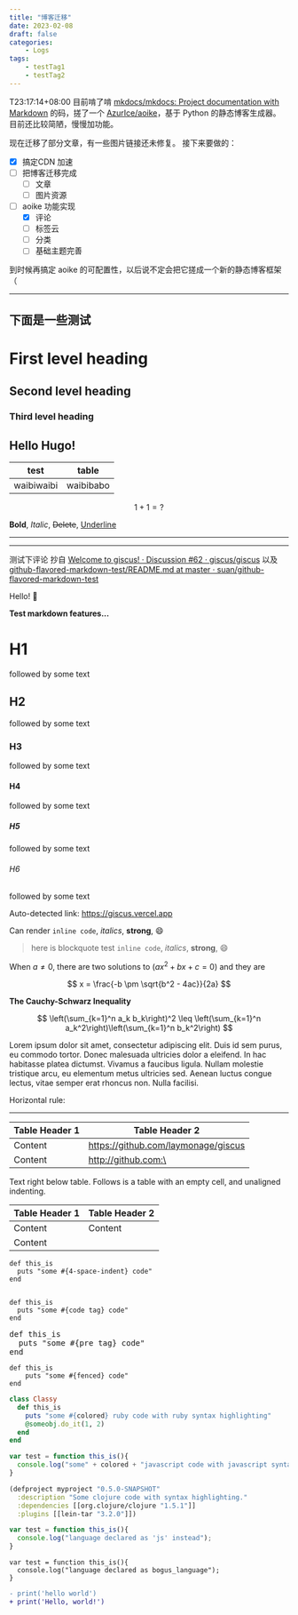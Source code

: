 ```yaml
---
title: "博客迁移"
date: 2023-02-08
draft: false
categories:
    - Logs
tags:
    - testTag1
    - testTag2
---
```

T23:17:14+08:00
目前啃了啃 [mkdocs/mkdocs: Project documentation with Markdown](https://github.com/mkdocs/mkdocs) 的码，搓了一个 [AzurIce/aoike](https://github.com/AzurIce/aoike)，基于 Python 的静态博客生成器。
目前还比较简陋，慢慢加功能。

现在迁移了部分文章，有一些图片链接还未修复。
接下来要做的：

- [x] 搞定CDN 加速
- [ ] 把博客迁移完成
    - [ ] 文章
    - [ ] 图片资源
- [ ] aoike 功能实现
    - [x] 评论
    - [ ] 标签云
    - [ ] 分类
    - [ ] 基础主题完善

到时候再搞定 aoike 的可配置性，以后说不定会把它搓成一个新的静态博客框架（

---
下面是一些测试
---

# First level heading

## Second level heading

### Third level heading

## Hello Hugo!

| test | table |
|------|-------|
|waibiwaibi|waibibabo|

$$
1+1=?
$$

**Bold**, *Italic*, <s>Delete</s>, <u>Underline</u>

---

------

测试下评论
抄自 [Welcome to giscus! · Discussion #62 · giscus/giscus](https://github.com/giscus/giscus/discussions/62#discussioncomment-740574)
以及 [github-flavored-markdown-test/README.md at master · suan/github-flavored-markdown-test](https://github.com/suan/github-flavored-markdown-test/blob/master/README.md)

Hello! 🎉

**Test markdown features...**

# H1
followed by some text

## H2
followed by some text

### H3
followed by some text

#### H4
followed by some text

##### H5
followed by some text

###### H6
followed by some text

Auto-detected link: https://giscus.vercel.app

Can render `inline code`, *italics*, **strong**, 😄

> here is blockquote
> test `inline code`, *italics*, **strong**, 😄

When $a \neq 0$, there are two solutions to $(ax^2 + bx + c = 0)$ and they are

$$
x = \frac{-b \pm \sqrt{b^2 - 4ac}}{2a}
$$


**The Cauchy-Schwarz Inequality**

$$
\left(\sum_{k=1}^n a_k b_k\right)^2 \leq \left(\sum_{k=1}^n a_k^2\right)\left(\sum_{k=1}^n b_k^2\right)
$$


Lorem ipsum dolor sit amet, consectetur adipiscing elit. Duis id sem purus, eu commodo tortor. Donec malesuada ultricies dolor a eleifend. In hac habitasse platea dictumst. Vivamus a faucibus ligula. Nullam molestie tristique arcu, eu elementum metus ultricies sed. Aenean luctus congue lectus, vitae semper erat rhoncus non. Nulla facilisi.

Horizontal rule:

---

|Table Header 1|Table Header 2|
|----|----|
|Content|	https://github.com/laymonage/giscus|
|Content|	http://github.com:\<test>|
Text right below table. Follows is a table with an empty cell, and unaligned indenting.

|Table Header 1	| Table Header 2|
|---|---|
|Content|	Content|
|Content| |


    def this_is
      puts "some #{4-space-indent} code"
    end

<code>
def this_is
  puts "some #{code tag} code"
end
</code>

<pre>
def this_is
  puts "some #{pre tag} code"
end
</pre>

```
def this_is
    puts "some #{fenced} code"
end
```

```ruby
class Classy
  def this_is
    puts "some #{colored} ruby code with ruby syntax highlighting"
    @someobj.do_it(1, 2)
  end
end
```

```javascript
var test = function this_is(){
  console.log("some" + colored + "javascript code with javascript syntax highlighting really long");
}
```

```clojure
(defproject myproject "0.5.0-SNAPSHOT"
  :description "Some clojure code with syntax highlighting."
  :dependencies [[org.clojure/clojure "1.5.1"]]
  :plugins [[lein-tar "3.2.0"]])
```

```js
var test = function this_is(){
  console.log("language declared as 'js' instead");
}
```

```bogus_language
var test = function this_is(){
  console.log("language declared as bogus_language");
}
```

```diff
- print('hello world')
+ print('Hello, world!')
```